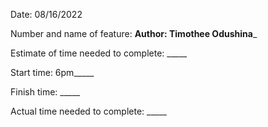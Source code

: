 
Date: 08/16/2022

Number and name of feature: __Author: Timothee Odushina___

Estimate of time needed to complete: _____

Start time: 6pm_____

Finish time: _____

Actual time needed to complete: _____